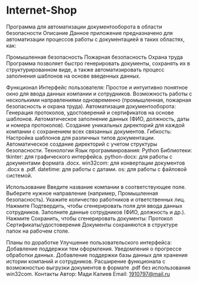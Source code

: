 # Internet-Shop
Программа для автоматизации документооборота в области безопасности
Описание
Данное приложение предназначено для автоматизации процессов работы с документацией в таких областях, как:

Промышленная безопасность
Пожарная безопасность
Охрана труда
Программа позволяет быстро генерировать документы, сохранять их в структурированном виде, а также автоматизировать процесс заполнения шаблонов на основе введенных данных.

Функционал
Интерфейс пользователя:
Простое и интуитивно понятное окно для ввода данных компании и сотрудников.
Возможность работы с несколькими направлениями одновременно (промышленная, пожарная безопасность и охрана труда).
Автоматизация документооборота:
Генерация протоколов, удостоверений и сертификатов на основе шаблонов.
Автоматическое заполнение данных (ФИО, должность, даты и номера протоколов).
Создание уникальных директорий для каждой компании с сохранением всех связанных документов.
Гибкость:
Настройка шаблонов для различных типов документации.
Автоматическое создание директорий с учетом структуры безопасности.
Технологии
Язык программирования: Python
Библиотеки:
tkinter: для графического интерфейса.
python-docx: для работы с документами формата .docx.
win32com: для конвертации документов .docx в .pdf.
datetime: для работы с датами.
os: для работы с файловой системой.

Использование
Введите название компании в соответствующее поле.
Выберите нужное направление (например, Промышленная безопасность).
Укажите количество работников и ответственных лиц.
Нажмите Подтвердить, чтобы сгенерировать поля для ввода данных сотрудников.
Заполните данные сотрудников (ФИО, должность и др.).
Нажмите Сохранить, чтобы сгенерировать документы:
Протокол
Сертификаты/удостоверения
Документы сохраняются в структуре папок на рабочем столе.

Планы по доработке
Улучшение пользовательского интерфейса:
Добавление поддержки тем оформления.
Уведомления о прогрессе обработки данных.
Добавление поддержки базы данных для хранения истории компаний и сотрудников.
Расширение функционала с возможностью выгрузки документов в формате .pdf без использования win32com.
Контакты
Автор: Мади Калиев
Email: 1910797@mail.ru
